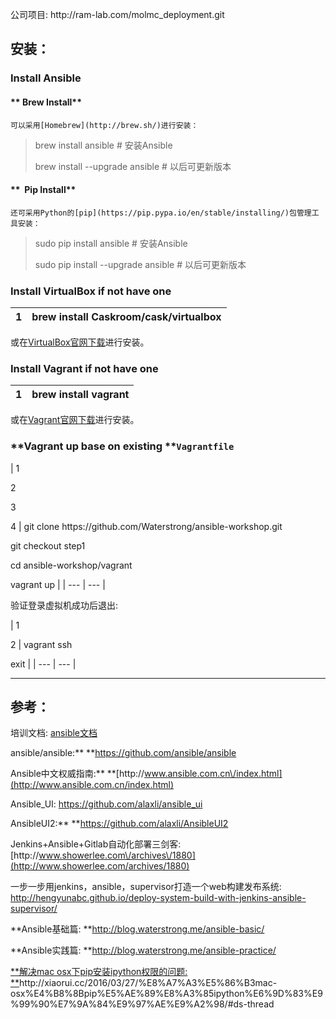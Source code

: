 公司项目: http:\/\/ram-lab.com\/molmc\_deployment.git

## 安装：

### **Install Ansible**

#### **    Brew Install**

    可以采用[Homebrew](http://brew.sh/)进行安装：

> brew install ansible \# 安装Ansible
> 
> brew install --upgrade ansible \# 以后可更新版本

#### **    Pip Install**

    还可采用Python的[pip](https://pip.pypa.io/en/stable/installing/)包管理工具安装：

> sudo pip install ansible \# 安装Ansible
> 
> sudo pip install --upgrade ansible \# 以后可更新版本

### **Install VirtualBox if not have one**

| 1 | brew install Caskroom\/cask\/virtualbox |
| --- | --- |

或在[VirtualBox官网下载](https://www.virtualbox.org/wiki/Downloads)进行安装。

### **Install Vagrant if not have one**

| 1 | brew install vagrant |
| --- | --- |

或在[Vagrant官网下载](https://www.vagrantup.com/downloads.html)进行安装。

### **Vagrant up base on existing **`Vagrantfile`

\| 1

2

3

4 \| git clone https:\/\/github.com\/Waterstrong\/ansible-workshop.git

git checkout step1

cd ansible-workshop\/vagrant

vagrant up \|
\| --- \| --- \|

验证登录虚拟机成功后退出:

\| 1

2 \| vagrant ssh

exit \|
\| --- \| --- \|

---

## 参考：

培训文档: [ansible文档](/assets/doc/ansible.html)

ansible\/ansible:** **[https:\/\/github.com\/ansible\/ansible](https://github.com/ansible/ansible)

Ansible中文权威指南:** **[http:\/\/www.ansible.com.cn\/index.html](http://www.ansible.com.cn/index.html)

Ansible\_UI: [https:\/\/github.com\/alaxli\/ansible\_ui](https://github.com/alaxli/ansible_ui)

AnsibleUI2:** **[https:\/\/github.com\/alaxli\/AnsibleUI2](https://github.com/alaxli/AnsibleUI2)

Jenkins+Ansible+Gitlab自动化部署三剑客: [http:\/\/www.showerlee.com\/archives\/1880](http://www.showerlee.com/archives/1880)

一步一步用jenkins，ansible，supervisor打造一个web构建发布系统: [http:\/\/hengyunabc.github.io\/deploy-system-build-with-jenkins-ansible-supervisor\/](http://hengyunabc.github.io/deploy-system-build-with-jenkins-ansible-supervisor/)

**Ansible基础篇: **[http:\/\/blog.waterstrong.me\/ansible-basic\/](http://blog.waterstrong.me/ansible-basic/)

**Ansible实践篇: **[http:\/\/blog.waterstrong.me\/ansible-practice\/](http://blog.waterstrong.me/ansible-practice/)

[**解决mac osx下pip安装ipython权限的问题: **](http://xiaorui.cc/2016/03/27/%e8%a7%a3%e5%86%b3mac-osx%e4%b8%8bpip%e5%ae%89%e8%a3%85ipython%e6%9d%83%e9%99%90%e7%9a%84%e9%97%ae%e9%a2%98/)http:\/\/xiaorui.cc\/2016\/03\/27\/%E8%A7%A3%E5%86%B3mac-osx%E4%B8%8Bpip%E5%AE%89%E8%A3%85ipython%E6%9D%83%E9%99%90%E7%9A%84%E9%97%AE%E9%A2%98\/\#ds-thread

